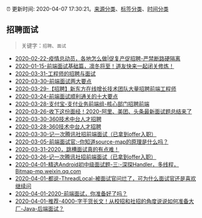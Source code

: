 :alarm_clock: 更新时间: 2020-04-07 17:30:21。[来源分类](../README.md)、[标签分类](../TAGS.md)、[时间分类](../TIMELINE.md)

## 招聘面试


> 关键字：`招聘`、`面试`



- [2020-02-22-疫情总动员，各地怎么做|促复产促招聘-严禁断路硬隔离](http://china.caixin.com/2020-02-22/101519091.html) 
- [2020-01-15-前端面试基础篇，凛冬将至！道友快来一起闭关修炼！](https://www.ershicimi.com/p/cb1329acf7eec7801c4dee3dc5b2cbf1) 
- [2020-03-31-工程师的招聘与面试](https://www.ershicimi.com/p/48aca9e2a9a42709fd78ad142157aa58) 
- [2020-03-30-前端面试两大要点](https://www.ershicimi.com/p/7f64a7043b4e9f4408e3ac33f0b828f2) 
- [2020-03-29-【招聘】新东方在线增长技术团队大量招聘前端工程师](https://www.ershicimi.com/p/1e7c7ec66f3c9ce0fc854cee9b947a4e) 
- [2020-03-24-前端面试顺利通关的十大要点](https://www.ershicimi.com/p/191ba3646a44e4001347d5c44f148afc) 
- [2020-03-28-支付宝-支付业务前端组-核心部门招聘前端](https://www.ershicimi.com/p/d4309004aeb98a370e4e98693a00e858) 
- [2020-03-26-收下这份面经！2020-阿里、美团、头条最新面试题总结来了](https://www.ershicimi.com/p/a4d96282125cca1d7508bbefd244038a) 
- [2020-03-30-360技术中台人才招聘](https://www.ershicimi.com/p/3ed6e64e6ce6688b724c3b8577a725b1) 
- [2020-03-28-360技术中台人才招聘](https://www.ershicimi.com/p/1114be0e9dc9532621de7e25392e07fd) 
- [2020-03-30-记一次腾讯社招前端面试（已拿到offer入职）](https://www.ershicimi.com/p/1a71f45aedd7f38f2a4e649b0f0fc037) 
- [2020-03-05-前端面试官:-你知道source-map的原理是什么吗？](https://www.ershicimi.com/p/a6b4e1b56eb6f7a2e37e70ad76e36a82) 
- [2020-03-31-2020，跳槽面试真的有点难！](https://www.ershicimi.com/p/13e49777c2572580e1138381e84373e4) 
- [2020-03-26-记一次腾讯社招前端面试（已拿到offer入职）](https://www.ershicimi.com/p/24c9cdc983faec77ff66de3cd92d29dd) 
- [2020-04-01-精选Android初中级面试题-三:-深探Handler，多线程，Bitmap-mp.weixin.qq.com](https://blogread.cn/news/go.php?idItem=13336&url=https%3A%2F%2Fmp.weixin.qq.com%2Fs%2Fju16UL9j7EzIAO1TQOMJcA%3Fcomefrom%3Dhttps%253A%252F%252Fblogread.cn%252Fnews%252F) 
- [2020-04-01-都说-ThreadLocal-被面试官问烂了，可为什么面试官还是喜欢继续问](https://toutiao.io/k/5qv6c2r) 
- [2020-04-01-2020-前端面试，你准备好了吗？](https://toutiao.io/k/r0tyeyr) 
- [2020-04-01-推荐-4000-字干货长文！从校招和社招的角度说说如何准备大厂-Java-后端面试？](https://toutiao.io/k/p5zgxs3) 